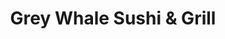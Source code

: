 ---
layout: place
title: "Grey Whale Sushi & Grill"
permalink: /nebraska/lincoln/grey-whale-sushi-grill.html
stateAbbr: NE
stateName: Nebraska
cityName: Lincoln
seo:
  name: "Grey Whale Sushi & Grill"
  type: Restaurant
  links: https://greywhalesushilincoln.com/?y_source=1_MTAwMjg1NDE0Mi03MTUtbG9jYXRpb24ud2Vic2l0ZQ%3D%3D
description: "Grey Whale Sushi & Grill serves delicious sushi in Lincoln, Nebraska. Try fresh Japanese dishes for a great dining experience. "
place_id: ChIJYzxbsgK_locROXqvmTb7LTM
photos:
  - name: >-
      places/ChIJYzxbsgK_locROXqvmTb7LTM/photos/AeeoHcJF8xTN0jrN921XcC17IbJqQVCUEKw6IYD_mCtPf-Hh4T7YYYqAfWqBh3fGstyeiS9dBiVTUnwsnR8G8IfxiBNx9eTfc_gm3NcGQzJoKguNDE8Ww-HOY5mEt3U99oI6taEeE_kvSdMS3Z0lRJXoUPUAsMsJ0EzG3glj0r8CSNiz-RLyw_kCd391gqA8_3QiboLZUKlyLtN7Xc_FJNJkk3XaNSt7ouyuXzEtUICQ6WKjS-OOd0DsWABpcCjGsHJjAy_ErhdAF0sdgcDkMYxUEKikHQgpOiprasNBYp3AUibzVI_-JxrnzemaYd3UDEZXqLjlhhozKxoxtsZMwH1O5b209vM37vJ_4-BFDnt3NaBY5osq0uBHjwKBJTVw_rGnYmNH2ju4-Ul6OR5BaoCk9UNCnXXAbfHM4IwkmKyJKQq7Cg
    widthPx: 4032
    heightPx: 3024
    authorAttributions:
      - displayName: Rene Carrera
        uri: https://maps.google.com/maps/contrib/106133281085085151739
        photoUri: >-
          https://lh3.googleusercontent.com/a/ACg8ocLVuNE_FcKNt1Ghqcy0m0M0E7hIN_84Sp6HpSvtdU1TsNSwgns=s100-p-k-no-mo
    flagContentUri: >-
      https://www.google.com/local/imagery/report/?cb_client=maps_api_places.places_api&image_key=!1e10!2sCIHM0ogKEICAgIDdhIi1cw&hl=en-US
    googleMapsUri: >-
      https://www.google.com/maps/place//data=!3m4!1e2!3m2!1sCIHM0ogKEICAgIDdhIi1cw!2e10!4m2!3m1!1s0x8796bf02b25b3c63:0x332dfb3699af7a39
  - name: >-
      places/ChIJYzxbsgK_locROXqvmTb7LTM/photos/AeeoHcIVVpIVVTGRKHKDqWme4fNz1NhTJ4_vE_H8qz98FKThiw9JXVoV4vlaseqnz_LEUL9mXQCkOx8KogJl2-T9XrAdJvwKK5RXxM86xjcwYvzsUgij9rLNHHIVFyK4_Qnjsipfud7_kTm8V9soxbqtF95fp2XSIET1KlDCFfZ_woXcIdc8KIbGV7c1Cp-iz64WU9aYczE18qJ6LV63F_Gp0xLQygUvbHre0iWoRG2ErPlZCPlNOs6juDsAKIwyJ27qXpa0IKBSXTIfkaKE_f5bw7dGf-d45_KoBTfEbAcnP0nPWQ
    widthPx: 800
    heightPx: 800
    authorAttributions:
      - displayName: Grey Whale Sushi & Grill
        uri: https://maps.google.com/maps/contrib/115679715427869344728
        photoUri: >-
          https://lh3.googleusercontent.com/a/ACg8ocLvABBn-FSfD4CobL47qTycZaLmASWtekJ_ySby0iItJNfD8w=s100-p-k-no-mo
    flagContentUri: >-
      https://www.google.com/local/imagery/report/?cb_client=maps_api_places.places_api&image_key=!1e10!2sAF1QipNLHjiUr_jT2EjnS39zwAGcDUn3LP-NtTV__emE&hl=en-US
    googleMapsUri: >-
      https://www.google.com/maps/place//data=!3m4!1e2!3m2!1sAF1QipNLHjiUr_jT2EjnS39zwAGcDUn3LP-NtTV__emE!2e10!4m2!3m1!1s0x8796bf02b25b3c63:0x332dfb3699af7a39
  - name: >-
      places/ChIJYzxbsgK_locROXqvmTb7LTM/photos/AeeoHcJu5wCG4Y05ViPdGJUN_V53Ga35UH0kwPMHrstnoY59sILUSqGWZaXSENfGXbOJDY5bphHAQ4fbR05ZxK24X1NE9iHLIcNuD3zzDlH5CF-jLT1w0TT3DDJFJklvhQAIixc-ATb_hh-CA_Ac5D72J-ZprWj9x9-1bWFFBgWDUI53lqHMuiEBssVeaFq4Ek4YGNHrZS2eHAIIQ3itu5jgvpICDgL4EQZDhiT2oOS3hM8zwhU-LqYShrA8KcSOmma9o0ToF-Ggkcgq0DRP97FuS3AEgIv3BkcXKFNr4DLzQnxGWlZV0jESJoQJH_mAEziZxXr4BE-i-TZ4FGwU_4Hmy-fl35yBpZvAD0bqshMSQOQq92LWgnNl1JpGsj2KdsNVWdWi83Qcd1kxNKfg-qfUYuRQEcaEEuEQImlg95LsfQ789wFZ
    widthPx: 1290
    heightPx: 1250
    authorAttributions:
      - displayName: Iesha Whylie
        uri: https://maps.google.com/maps/contrib/109074816036678418284
        photoUri: >-
          https://lh3.googleusercontent.com/a/ACg8ocJ4vqZDDqBEb2dsYGi7rbi4dysUJpeNRZE0BKj-m-Ba1L6unA=s100-p-k-no-mo
    flagContentUri: >-
      https://www.google.com/local/imagery/report/?cb_client=maps_api_places.places_api&image_key=!1e10!2sCIHM0ogKEICAgMDI0d_25QE&hl=en-US
    googleMapsUri: >-
      https://www.google.com/maps/place//data=!3m4!1e2!3m2!1sCIHM0ogKEICAgMDI0d_25QE!2e10!4m2!3m1!1s0x8796bf02b25b3c63:0x332dfb3699af7a39
  - name: >-
      places/ChIJYzxbsgK_locROXqvmTb7LTM/photos/AeeoHcJHtfW4aEZEW9xD_K9fOo9pXqQd3NcRoPJjLKcC6Nd3I603jZ2a4RqpPkACmY4XT2b5nFDCPPwGnuV1rYBW89eIJWj3KViQXJBX0q4FBl2ua4ExVkdZd7UcaNz0DnaCspwhd-tvl4T9P1UBhjlvCiodQMYfYQlqgy94MjgETX6NFb_GYk8OcyJH-ABWAndCr2nfRqsTCKNwGkzjmrlhnbVq8xnYnfiCrW2EJZQAOIjavH6dPwdpSReu3LdH-KTAEVo-QBrsA3n939rRxYIA5wbp2AIN4IjQC1E_qERFcxp4Xw
    widthPx: 800
    heightPx: 800
    authorAttributions:
      - displayName: Grey Whale Sushi & Grill
        uri: https://maps.google.com/maps/contrib/115679715427869344728
        photoUri: >-
          https://lh3.googleusercontent.com/a/ACg8ocLvABBn-FSfD4CobL47qTycZaLmASWtekJ_ySby0iItJNfD8w=s100-p-k-no-mo
    flagContentUri: >-
      https://www.google.com/local/imagery/report/?cb_client=maps_api_places.places_api&image_key=!1e10!2sAF1QipNa0AkOz8NC6Ph5fwEKdT_p8k0mPgElBi5iN9rR&hl=en-US
    googleMapsUri: >-
      https://www.google.com/maps/place//data=!3m4!1e2!3m2!1sAF1QipNa0AkOz8NC6Ph5fwEKdT_p8k0mPgElBi5iN9rR!2e10!4m2!3m1!1s0x8796bf02b25b3c63:0x332dfb3699af7a39
  - name: >-
      places/ChIJYzxbsgK_locROXqvmTb7LTM/photos/AeeoHcLJXHC-QwbluMpdaRg9qZiShgfraoFTOEZuEx3FgQCl_AHMhUOD167n7P5dCpm97O5QMDcE2-c_6t2Da7ORnei2TgPpnQPH04gFZz0EX25BaNfka6ly6QhXlHbxVwgoyG9Yq2CHWFwggvC5fBk_TnVWXG2-V8boCrHs_5isQAvH2qvr7cjQJWnyXrEwAgchtWLVqepYjJe9wzzhAGuag_gXd2X7Zvy4R-7BxUabuYOHdrCreJpGKX_3-yTDL59gWWOMzeOMCf_KAPe5CedDRY52QHEmocQ5oNF-DfQbEJyMTAwPgv-C9hzNrv56NQV6L37TY3o4ktgNR_DsnQVQEF7mfjLW3GouSYLT356mKXc9sehumCeZCx0NwPTWjVdVYJxG8h5si0yCH3iCa4uoICnufrFVuJntkY7-UypqwIgHGAU
    widthPx: 4032
    heightPx: 3024
    authorAttributions:
      - displayName: Diana Grubb
        uri: https://maps.google.com/maps/contrib/111688574542796598551
        photoUri: >-
          https://lh3.googleusercontent.com/a-/ALV-UjVe2u3cEzDk4N-kOapYCVEKG3R60nmpPE96WEDGetgaUShBe_FV=s100-p-k-no-mo
    flagContentUri: >-
      https://www.google.com/local/imagery/report/?cb_client=maps_api_places.places_api&image_key=!1e10!2sCIHM0ogKEICAgIC3grHN6QE&hl=en-US
    googleMapsUri: >-
      https://www.google.com/maps/place//data=!3m4!1e2!3m2!1sCIHM0ogKEICAgIC3grHN6QE!2e10!4m2!3m1!1s0x8796bf02b25b3c63:0x332dfb3699af7a39
  - name: >-
      places/ChIJYzxbsgK_locROXqvmTb7LTM/photos/AeeoHcLOjtlMyYNSX7femBMV-w6o77MzTkX2W5VfXfMeq5GQCrKJ17z_UidxT4XqW-Ksfbn6qxbcJQx9kawsSMkiC6dceLGaswHXvlW0V7jADq8nNwwEPIUgWcGMlI8IxUKqrBnbUL1te7Wks64ing71duJR__c41_L7eLLKvclLEMV4iNC1h0HPqrsFEo6yDHeQO9pH5GKzwRKGg_XxCaT7E32zY9-XjiKnFZVj8eLJZA5qquYN5IX-xmYBmJVxolym3wSv4m3m870Ek6GLYbYB4KyvQQhqnq50mS59at1SvsDrHTGAwq1CXXydQt-Ue0PJ7x_ephryXtYs9uLJSqODiwExFQZ4g3wqLobvlrGMoCajjX5OxtFcgD_GenLD8ZaP1Jfdl3rHmXpCNBtWS78y5hiXBvubRW30tMv-JS4i-erfFg0
    widthPx: 4032
    heightPx: 3024
    authorAttributions:
      - displayName: Chris S
        uri: https://maps.google.com/maps/contrib/111107682504176646952
        photoUri: >-
          https://lh3.googleusercontent.com/a-/ALV-UjXnXLfrsnLAwE7RzzvwGH9svooGA9ZG7EI_GbNaC9xKHkbGE1JJ=s100-p-k-no-mo
    flagContentUri: >-
      https://www.google.com/local/imagery/report/?cb_client=maps_api_places.places_api&image_key=!1e10!2sCIHM0ogKEICAgMDIyNG0rQE&hl=en-US
    googleMapsUri: >-
      https://www.google.com/maps/place//data=!3m4!1e2!3m2!1sCIHM0ogKEICAgMDIyNG0rQE!2e10!4m2!3m1!1s0x8796bf02b25b3c63:0x332dfb3699af7a39
  - name: >-
      places/ChIJYzxbsgK_locROXqvmTb7LTM/photos/AeeoHcKZHu1ELBEtCvYtLA_EB4nwYkG7TcX8Jg_c8tmWo_p9xrP-VoZbAzJ390DP04MGnKpV5cvJSQ1c5-P5igsZ90tHs4z9wwBD8YHbDKnTIujzyMvduQI_Eym4XSFUf1KbsAlJmULYeAzyehwRaQJcFvx4jAnQ3lCDM6ZyZEbZUglIfFH8mgijH9q5Z_bsnL6apnZZbolY5VsoHV0mnZcNutZMjga6spyOXAxKI3kUC5JbeR7o1fs_vVgzsD-Zw7sPFAKdx78Dvi1bIDrIdTKa2znI9UPE9Tlzh6UeqDu1uf6081B-ykCAUAKy68ygXxwXYwmtMg8Wd5zGlGMRGMFmNwnJvybaOX5QWF6lGDq8jZNvYU4iekTatZPmeAOrXnF_UkxSbR-k74fUhkg1ZI_Cz-d9iMrN938rSlSfXWW1RBy4rU4F
    widthPx: 4032
    heightPx: 3024
    authorAttributions:
      - displayName: Scott Craven
        uri: https://maps.google.com/maps/contrib/112166124800161842813
        photoUri: >-
          https://lh3.googleusercontent.com/a-/ALV-UjXWiCQDu39gKH6md9a7w-hYGPIQwOelea4-lIfQI6n2-9K_LcTn=s100-p-k-no-mo
    flagContentUri: >-
      https://www.google.com/local/imagery/report/?cb_client=maps_api_places.places_api&image_key=!1e10!2sCIHM0ogKEICAgIDmwo2NxAE&hl=en-US
    googleMapsUri: >-
      https://www.google.com/maps/place//data=!3m4!1e2!3m2!1sCIHM0ogKEICAgIDmwo2NxAE!2e10!4m2!3m1!1s0x8796bf02b25b3c63:0x332dfb3699af7a39
  - name: >-
      places/ChIJYzxbsgK_locROXqvmTb7LTM/photos/AeeoHcJSpL8VPwIywaKeM_xEsoSGLWnbZiJN_W5xefWlOVaVDAHutIWDQoO7oSmp4hJTb5fg-kKDX4ePKqH_XtrjxYGENqvDhzF5Pyrb_JV20J26-dk4HwI3LMXYBhf9QFDUH8GN51BiiLnVenjkzkrYktqKGGkRY5SnvL6xChZWimNk7IHidT4KtxxN3k3C_3KP-b3EhWI8EAMh5Z0QzuQ-tUHzgRHjalWld0LrSHvHyK-562NH23tSuXCBKcCD_8Vcl-qWjWJYf-nrYAhOrcK1MpBx2vEQiZf9epFjEJW7aHoP9z4FDlxtDpxZ3oDn6zmnCZC11Xp05wUdjG1EKij6J-DZyLSwkxOqywUyEAnFP0yFhMTTCaBVx9Dk1OpgKDhTWvBC2L_NY4i0h3UoY8cJ7qh3tNARuYWAcuUOSAc
    widthPx: 4032
    heightPx: 3024
    authorAttributions:
      - displayName: Melissa Chen
        uri: https://maps.google.com/maps/contrib/116130042257442097118
        photoUri: >-
          https://lh3.googleusercontent.com/a-/ALV-UjWWnZBFOaPpv6qQwZqJDVLrvra40LpigyZ_I-kjBm-agy6xNl8=s100-p-k-no-mo
    flagContentUri: >-
      https://www.google.com/local/imagery/report/?cb_client=maps_api_places.places_api&image_key=!1e10!2sCIHM0ogKEICAgIChi4Jk&hl=en-US
    googleMapsUri: >-
      https://www.google.com/maps/place//data=!3m4!1e2!3m2!1sCIHM0ogKEICAgIChi4Jk!2e10!4m2!3m1!1s0x8796bf02b25b3c63:0x332dfb3699af7a39
  - name: >-
      places/ChIJYzxbsgK_locROXqvmTb7LTM/photos/AeeoHcIvBI9GEOo_p8tjzkY2TVyeS3srGKBX0QvK2oU0aSzGi-9iHqOo3zlf1gWKZk7KHcQeBZZyjO3OedQdA7dL6xcNWm_GqTtceU3iG2Y7F0AJYMJHJfsYvwSkJTE_sATSyslbM89G0OGuA4kmJaSE28E9Gg7J6vK5-lGXHCGL5d4aFBsiSOogYG07Tq1ggx0gSuigE0nZet5O2j6ZpJFaGqpWdUATBfiGFESIxVJh6ifrgjfq_w21PLSSBWVNqNZftkGtsVcdsQCcpHU4fGluJ7KPmVwP7ziTlfrDZ9gmaOly2W1TuJYmrmoo8EdHBZnXaZOZotvcP0AG16oVrBTCf55lxqbwV4Uu-Q-6idCKlO1T3Vlz1LAKPyl4zdXrk24hJiLV7txI1z4OBqsYreJTj1_Cb1lUXA-0Z-N9p7b2MQuKew
    widthPx: 4032
    heightPx: 2268
    authorAttributions:
      - displayName: Diana Grubb
        uri: https://maps.google.com/maps/contrib/111688574542796598551
        photoUri: >-
          https://lh3.googleusercontent.com/a-/ALV-UjVe2u3cEzDk4N-kOapYCVEKG3R60nmpPE96WEDGetgaUShBe_FV=s100-p-k-no-mo
    flagContentUri: >-
      https://www.google.com/local/imagery/report/?cb_client=maps_api_places.places_api&image_key=!1e10!2sCIHM0ogKEICAgID6ls38ZA&hl=en-US
    googleMapsUri: >-
      https://www.google.com/maps/place//data=!3m4!1e2!3m2!1sCIHM0ogKEICAgID6ls38ZA!2e10!4m2!3m1!1s0x8796bf02b25b3c63:0x332dfb3699af7a39
  - name: >-
      places/ChIJYzxbsgK_locROXqvmTb7LTM/photos/AeeoHcLyXbk0VqTwsVjKxySaqbBW3M7wpnFMnzSFuRJam8iEeMgVgjstfew8TziEjH0Bypa1eiInJgcT1ZtT_Kf0FCp9GEgCVx0kLynBxlj51rAXiZ8dgyQrCajkkCfxmykmvUhexWlcf2EB3ac6i5fr2X-ajJvXrW94kpYlebSv7Uk7yZsJ4VbDD_T_9GQXlWkrYRdvq2iy6H1J8SlpIMS9tUM2ZyAs5qNVlJ9SM9JLinfAG9RMmppwDuBsnBXpEa5qCuAPliOwGwHfWl5wE9tSVSgqF-0ESBeq73uooDvi4O83FhspQe1eaXDbg9Wib8iZE06vrPs1jPlji0iIhL65nqw-bOhk8pdtELFrqyy4iMQYZ6vGl_YWZJbQdl8HwfDM4-Nmvfa8nCblUBjAyZD6ssEw0_L1DH4hj60qwv8uFS5TpVaO
    widthPx: 4032
    heightPx: 3024
    authorAttributions:
      - displayName: Lac
        uri: https://maps.google.com/maps/contrib/107686170455194983831
        photoUri: >-
          https://lh3.googleusercontent.com/a/ACg8ocJgtkcrMqWVihFSXhGwubc5PvxDXl_ddr6G5sHikISupj7Cq6E=s100-p-k-no-mo
    flagContentUri: >-
      https://www.google.com/local/imagery/report/?cb_client=maps_api_places.places_api&image_key=!1e10!2sCIHM0ogKEICAgID46-X61gE&hl=en-US
    googleMapsUri: >-
      https://www.google.com/maps/place//data=!3m4!1e2!3m2!1sCIHM0ogKEICAgID46-X61gE!2e10!4m2!3m1!1s0x8796bf02b25b3c63:0x332dfb3699af7a39
address: '129 N 10th St #113, Lincoln, NE 68508, USA'
street: '129 N 10th St #113'
city: Lincoln
state: NE
zip: '68508'
country: USA
neighborhood: Downtown
latitude: '40.814205'
longitude: '-96.707372'
accessibility_options:
  wheelchairAccessibleParking: true
  wheelchairAccessibleEntrance: true
  wheelchairAccessibleRestroom: true
  wheelchairAccessibleSeating: true
business_status: OPERATIONAL
name: Grey Whale Sushi & Grill
google_maps_links:
  directionsUri: >-
    https://www.google.com/maps/dir//''/data=!4m7!4m6!1m1!4e2!1m2!1m1!1s0x8796bf02b25b3c63:0x332dfb3699af7a39!3e0
  placeUri: https://maps.google.com/?cid=3687879881811524153
  writeAReviewUri: >-
    https://www.google.com/maps/place//data=!4m3!3m2!1s0x8796bf02b25b3c63:0x332dfb3699af7a39!12e1
  reviewsUri: >-
    https://www.google.com/maps/place//data=!4m4!3m3!1s0x8796bf02b25b3c63:0x332dfb3699af7a39!9m1!1b1
  photosUri: >-
    https://www.google.com/maps/place//data=!4m3!3m2!1s0x8796bf02b25b3c63:0x332dfb3699af7a39!10e5
primary_type: Sushi Restaurant
opening_hours:
  regular: null
  current: null
secondary_opening_hours:
  regular:
    weekdayDescriptions: null
    type: null
  current:
    weekdayDescriptions: null
    type: null
phone: (402) 261-3199
price_level: PRICE_LEVEL_MODERATE
price_range: $10 &ndash; $20
rating: '4.6'
rating_count: 1499
website: >-
  https://greywhalesushilincoln.com/?y_source=1_MTAwMjg1NDE0Mi03MTUtbG9jYXRpb24ud2Vic2l0ZQ%3D%3D
reviews: null
parking_options: null
payment_options: null
allow_dogs: null
curbside_pickup: null
delivery: null
dine_in: null
good_for_children: null
good_for_groups: null
good_for_sports: null
live_music: null
menu_for_children: null
outdoor_seating: null
reservable: null
restroom: null
serves_beer: null
serves_breakfast: null
serves_brunch: null
serves_cocktails: null
serves_coffee: null
serves_dinner: null
serves_dessert: null
serves_lunch: null
serves_vegetarian_food: null
serves_wine: null
takeout: null
summary: null

---